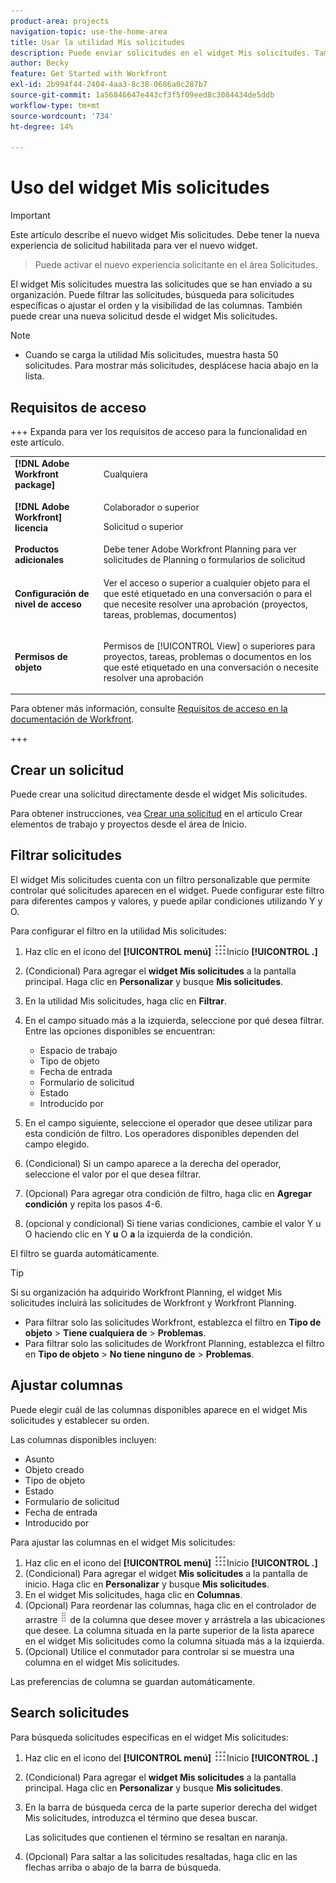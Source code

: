 ```yaml
---
product-area: projects
navigation-topic: use-the-home-area
title: Usar la utilidad Mis solicitudes
description: Puede enviar solicitudes en el widget Mis solicitudes. También puede personalizar el widget con filtros y columnas.
author: Becky
feature: Get Started with Workfront
exl-id: 2b994f44-2404-4aa3-8c38-0686a0c287b7
source-git-commit: 1a56846647e443cf3f5f09eed8c3084434de5ddb
workflow-type: tm+mt
source-wordcount: '734'
ht-degree: 14%

---
```


# Uso del widget Mis solicitudes


>[!IMPORTANT]
>
>Este artículo describe el nuevo widget Mis solicitudes. Debe tener la nueva experiencia de solicitud habilitada para ver el nuevo widget.
>>Puede activar el nuevo experiencia solicitante en el área Solicitudes.

El widget Mis solicitudes muestra las solicitudes que se han enviado a su organización. Puede filtrar las solicitudes, búsqueda para solicitudes específicas o ajustar el orden y la visibilidad de las columnas. También puede crear una nueva solicitud desde el widget Mis solicitudes.

>[!NOTE]
>
>* Cuando se carga la utilidad Mis solicitudes, muestra hasta 50 solicitudes. Para mostrar más solicitudes, desplácese hacia abajo en la lista.

## Requisitos de acceso

+++ Expanda para ver los requisitos de acceso para la funcionalidad en este artículo.

<table style="table-layout:auto"> 
 <col> 
 <col> 
 <tbody> 
  <tr> 
   <td role="rowheader"><strong>[!DNL Adobe Workfront package]</strong></td> 
   <td> <p>Cualquiera</p> </td> 
  </tr> 
  <tr> 
   <td role="rowheader"><strong>[!DNL Adobe Workfront] licencia</strong></td> 
   <td> <p>Colaborador o superior</p>
   <p>Solicitud o superior</p> </td> 
  </tr> 
  <tr> 
    <tr> 
   <td role="rowheader"><strong>Productos adicionales</strong></td> 
   <td> Debe tener Adobe Workfront Planning para ver solicitudes de Planning o formularios de solicitud</td> 
  </tr> 
   <td role="rowheader"><strong>Configuración de nivel de acceso</strong></td> 
   <td> <p>Ver el acceso o superior a cualquier objeto para el que esté etiquetado en una conversación o para el que necesite resolver una aprobación (proyectos, tareas, problemas, documentos)</p> </td> 
  </tr> 
  <tr> 
   <td role="rowheader"><strong>Permisos de objeto</strong></td> 
   <td> <p>Permisos de [!UICONTROL View] o superiores para proyectos, tareas, problemas o documentos en los que esté etiquetado en una conversación o necesite resolver una aprobación</p> </td> 
  </tr> 
 </tbody> 
</table>

Para obtener más información, consulte [Requisitos de acceso en la documentación de Workfront](/help/quicksilver/administration-and-setup/add-users/access-levels-and-object-permissions/access-level-requirements-in-documentation.md).

+++

## Crear un solicitud

Puede crear una solicitud directamente desde el widget Mis solicitudes.

Para obtener instrucciones, vea [Crear una solicitud](/help/quicksilver/workfront-basics/using-home/using-the-home-area/create-work-items-in-home.md#create-a-request) en el artículo Crear elementos de trabajo y proyectos desde el área de Inicio.

## Filtrar solicitudes

El widget Mis solicitudes cuenta con un filtro personalizable que permite controlar qué solicitudes aparecen en el widget. Puede configurar este filtro para diferentes campos y valores, y puede apilar condiciones utilizando Y y O.

Para configurar el filtro en la utilidad Mis solicitudes:

1. Haz clic en el icono del **[!UICONTROL menú]** ![principal en la esquina superior derecha y, a continuación, haz clic en ](assets/main-menu-icon.png)Inicio **[!UICONTROL .]**
1. (Condicional) Para agregar el **widget Mis solicitudes** a la pantalla principal. Haga clic en **Personalizar** y busque **Mis solicitudes**.
1. En la utilidad Mis solicitudes, haga clic en **Filtrar**.
1. En el campo situado más a la izquierda, seleccione por qué desea filtrar. Entre las opciones disponibles se encuentran:

   * Espacio de trabajo
   * Tipo de objeto
   * Fecha de entrada
   * Formulario de solicitud
   * Estado
   * Introducido por

1. En el campo siguiente, seleccione el operador que desee utilizar para esta condición de filtro. Los operadores disponibles dependen del campo elegido.
1. (Condicional) Si un campo aparece a la derecha del operador, seleccione el valor por el que desea filtrar.
1. (Opcional) Para agregar otra condición de filtro, haga clic en **Agregar condición** y repita los pasos 4-6.
1. (opcional y condicional) Si tiene varias condiciones, cambie el valor Y u O haciendo clic en Y **u** O **a** la izquierda de la condición.

El filtro se guarda automáticamente.

>[!TIP]
>
>Si su organización ha adquirido Workfront Planning, el widget Mis solicitudes incluirá las solicitudes de Workfront y Workfront Planning.
> 
>* Para filtrar solo las solicitudes Workfront, establezca el filtro en **Tipo de objeto** > **Tiene cualquiera de** > **Problemas**.
>* Para filtrar solo las solicitudes de Workfront Planning, establezca el filtro en **Tipo de objeto** > **No tiene ninguno de** > **Problemas**.

## Ajustar columnas

Puede elegir cuál de las columnas disponibles aparece en el widget Mis solicitudes y establecer su orden.

Las columnas disponibles incluyen:

* Asunto
* Objeto creado
* Tipo de objeto
* Estado
* Formulario de solicitud
* Fecha de entrada
* Introducido por

Para ajustar las columnas en el widget Mis solicitudes:

1. Haz clic en el icono del **[!UICONTROL menú]** ![principal en la esquina superior derecha y, a continuación, haz clic en ](assets/main-menu-icon.png)Inicio **[!UICONTROL .]**
1. (Condicional) Para agregar el widget **Mis solicitudes** a la pantalla de inicio. Haga clic en **Personalizar** y busque **Mis solicitudes**.
1. En el widget Mis solicitudes, haga clic en **Columnas**.
1. (Opcional) Para reordenar las columnas, haga clic en el controlador de arrastre ![controlador de arrastre](assets/drag-handle.png) de la columna que desee mover y arrástrela a las ubicaciones que desee. La columna situada en la parte superior de la lista aparece en el widget Mis solicitudes como la columna situada más a la izquierda.
1. (Opcional) Utilice el conmutador para controlar si se muestra una columna en el widget Mis solicitudes.

Las preferencias de columna se guardan automáticamente.

## Search solicitudes

Para búsqueda solicitudes específicas en el widget Mis solicitudes:

1. Haz clic en el icono del **[!UICONTROL menú]** ![principal en la esquina superior derecha y, a continuación, haz clic en ](assets/main-menu-icon.png)Inicio **[!UICONTROL .]**
1. (Condicional) Para agregar el **widget Mis solicitudes** a la pantalla principal. Haga clic en **Personalizar** y busque **Mis solicitudes**.
1. En la barra de búsqueda cerca de la parte superior derecha del widget Mis solicitudes, introduzca el término que desea buscar.

   Las solicitudes que contienen el término se resaltan en naranja.

1. (Opcional) Para saltar a las solicitudes resaltadas, haga clic en las flechas arriba o abajo de la barra de búsqueda.
